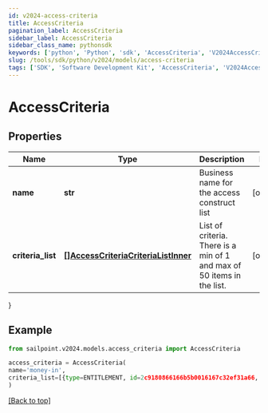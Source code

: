 ```yaml
---
id: v2024-access-criteria
title: AccessCriteria
pagination_label: AccessCriteria
sidebar_label: AccessCriteria
sidebar_class_name: pythonsdk
keywords: ['python', 'Python', 'sdk', 'AccessCriteria', 'V2024AccessCriteria'] 
slug: /tools/sdk/python/v2024/models/access-criteria
tags: ['SDK', 'Software Development Kit', 'AccessCriteria', 'V2024AccessCriteria']
---
```


# AccessCriteria


## Properties

Name | Type | Description | Notes
------------ | ------------- | ------------- | -------------
**name** | **str** | Business name for the access construct list | [optional] 
**criteria_list** | [**[]AccessCriteriaCriteriaListInner**](access-criteria-criteria-list-inner) | List of criteria. There is a min of 1 and max of 50 items in the list. | [optional] 
}

## Example

```python
from sailpoint.v2024.models.access_criteria import AccessCriteria

access_criteria = AccessCriteria(
name='money-in',
criteria_list=[{type=ENTITLEMENT, id=2c9180866166b5b0016167c32ef31a66, name=Administrator}, {type=ENTITLEMENT, id=2c9180866166b5b0016167c32ef31a67, name=Administrator}]
)

```
[[Back to top]](#) 

